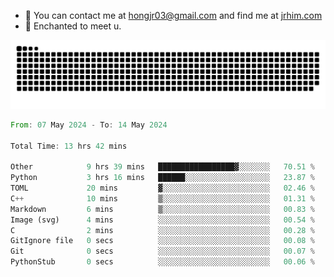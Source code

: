 - 📧 You can contact me at hongjr03@gmail.com and find me at [jrhim.com](https://jrhim.com/)
- 💜 Enchanted to meet u.

![snake_animation](https://raw.githubusercontent.com/hongjr03/hongjr03/output/github-contribution-grid-snake.svg)

<!--START_SECTION:waka-->

```rust
From: 07 May 2024 - To: 14 May 2024

Total Time: 13 hrs 42 mins

Other            9 hrs 39 mins   █████████████████▓░░░░░░░   70.51 %
Python           3 hrs 16 mins   ██████░░░░░░░░░░░░░░░░░░░   23.87 %
TOML             20 mins         ▓░░░░░░░░░░░░░░░░░░░░░░░░   02.46 %
C++              10 mins         ▒░░░░░░░░░░░░░░░░░░░░░░░░   01.31 %
Markdown         6 mins          ▒░░░░░░░░░░░░░░░░░░░░░░░░   00.83 %
Image (svg)      4 mins          ░░░░░░░░░░░░░░░░░░░░░░░░░   00.54 %
C                2 mins          ░░░░░░░░░░░░░░░░░░░░░░░░░   00.28 %
GitIgnore file   0 secs          ░░░░░░░░░░░░░░░░░░░░░░░░░   00.08 %
Git              0 secs          ░░░░░░░░░░░░░░░░░░░░░░░░░   00.07 %
PythonStub       0 secs          ░░░░░░░░░░░░░░░░░░░░░░░░░   00.06 %
```

<!--END_SECTION:waka-->
